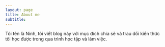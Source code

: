 ```yaml
---
layout: page
title: About me
subtitle: 
---
```


Tôi tên là Ninh, tôi viết blog này với mục đích chia sẻ và trau dồi kiến thức tôi học được trong qua trình học tập và làm việc. 